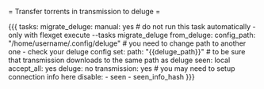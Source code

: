 = Transfer torrents in transmission to deluge =

{{{
tasks:
  migrate_deluge:
    manual: yes # do not run this task automatically - only with flexget execute --tasks migrate_deluge
    from_deluge:
        config_path: "/home/username/.config/deluge" # you need to change path to another one - check your deluge config
    set:
      path: "{{deluge_path}}" # to be sure that transmission downloads to the same path as deluge
    seen: local
    accept_all: yes
    deluge: no
    transmission: yes # you may need to setup connection info here
    disable:
      - seen
      - seen_info_hash
}}}